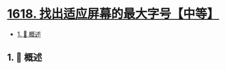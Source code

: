 # [1618. 找出适应屏幕的最大字号【中等】](https://github.com/tnotesjs/TNotes.leetcode/tree/main/notes/1618.%20%E6%89%BE%E5%87%BA%E9%80%82%E5%BA%94%E5%B1%8F%E5%B9%95%E7%9A%84%E6%9C%80%E5%A4%A7%E5%AD%97%E5%8F%B7%E3%80%90%E4%B8%AD%E7%AD%89%E3%80%91)

<!-- region:toc -->

- [1. 📝 概述](#1--概述)

<!-- endregion:toc -->

## 1. 📝 概述
